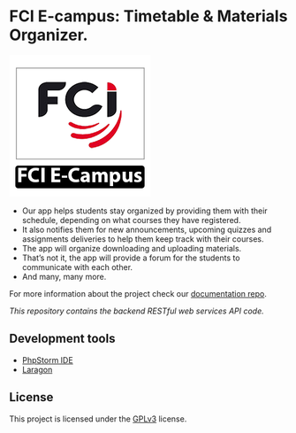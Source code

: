 # FCI E-campus: Timetable & Materials Organizer.
![Logo](https://github.com/FCI-E-campus/fci-e-campus-docs/raw/master/Logo%20%26%20Icon/FCI%20E-campus%20logo%20256x256.png)
* Our app helps students stay organized by providing them with their schedule, depending on what courses they have registered.
* It also notifies them for new announcements, upcoming quizzes and assignments deliveries to help them keep track with their courses.
* The app will organize downloading and uploading materials.
* That’s not it, the app will provide a forum for the students to communicate with each other.
* And many, many more.

For more information about the project check our [documentation repo](https://github.com/FCI-E-campus/fci-e-campus-docs).  

*This repository contains the backend RESTful web services API code.*  

## Development tools
* [PhpStorm IDE](https://www.jetbrains.com/phpstorm/)
* [Laragon](https://forum.laragon.org/topic/755/laragon-3-2-released-php-7-2-0-vc15-apache-to-2-4-29-vc15-node-js-8-9-1-yarn-1-3-2-composer-1-5-3)

## License
This project is licensed under the [GPLv3](https://github.com/FCI-E-campus/fci-e-campus-api/blob/master/LICENSE) license.
